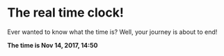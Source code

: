 # The real time clock!

Ever wanted to know what the time is? Well, your journey is about to end!

**The time is Nov 14, 2017, 14:50**